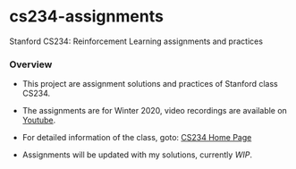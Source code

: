 # cs234-assignments
Stanford CS234: Reinforcement Learning assignments and practices

### Overview

- This project are assignment solutions and practices of Stanford class CS234.

- The assignments are for Winter 2020, video recordings are available on [Youtube](https://www.youtube.com/playlist?list=PLoROMvodv4rOSOPzutgyCTapiGlY2Nd8uv).

- For detailed information of the class, goto: [CS234 Home Page](https://web.stanford.edu/class/cs234/)

- Assignments will be updated with my solutions, currently *WIP*.
